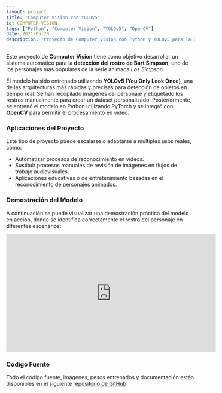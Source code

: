 ```yaml
---
layout: project
title: "Computer Vision con YOLOv5"
id: COMPUTER-VISION
tags: ["Python", "Computer Vision", "YOLOv5", "OpenCV"]
date: 2021-05-20
description: "Proyecto de Computer Vision con Python y YOLOv5 para la detección automática del rostro de Bart Simpson en imágenes y vídeos."
---
```


Este proyecto de **Computer Vision** tiene como objetivo desarrollar un sistema automático para la **detección del rostro de Bart Simpson**, uno de los personajes más populares de la serie animada *Los Simpson*.

El modelo ha sido entrenado utilizando **YOLOv5 (You Only Look Once)**, una de las arquitecturas más rápidas y precisas para detección de objetos en tiempo real. Se han recopilado imágenes del personaje y etiquetado los rostros manualmente para crear un dataset personalizado. Posteriormente, se entrenó el modelo en Python utilizando PyTorch y se integró con **OpenCV** para permitir el procesamiento en vídeo.

### Aplicaciones del Proyecto

Este tipo de proyecto puede escalarse o adaptarse a múltiples usos reales, como:

- Automatizar procesos de reconocimiento en vídeos.
- Sustituir procesos manuales de revisión de imágenes en flujos de trabajo audiovisuales.
- Aplicaciones educativas o de entretenimiento basadas en el reconocimiento de personajes animados.

### Demostración del Modelo

A continuación se puede visualizar una demostración práctica del modelo en acción, donde se identifica correctamente el rostro del personaje en diferentes escenarios:

<iframe width="560" height="315" src="https://www.youtube.com/embed/YZwfewxqZn0" title="YouTube video player" frameborder="0" allow="accelerometer; autoplay; clipboard-write; encrypted-media; gyroscope; picture-in-picture" allowfullscreen></iframe>

### Código Fuente

Todo el código fuente, imágenes, pesos entrenados y documentación están disponibles en el siguiente [repositorio de GitHub](https://github.com/Cristina-MG/Computer-Vision/)
